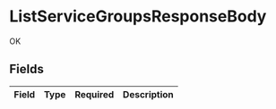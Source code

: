 # ListServiceGroupsResponseBody

OK


## Fields

| Field       | Type        | Required    | Description |
| ----------- | ----------- | ----------- | ----------- |